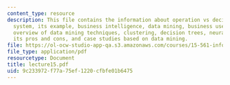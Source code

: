 ```yaml
---
content_type: resource
description: This file contains the information about operation vs decision support
  system, its example, business intelligence, data mining, business uses of data mining,
  overview of data mining techniques, clustering, decision trees, neural networks,
  its pros and cons, and case studies based on data mining.
file: https://ol-ocw-studio-app-qa.s3.amazonaws.com/courses/15-561-information-technology-essentials-spring-2005/9c233972f77a75ef1220cfbfe01b6475_lecture15.pdf
file_type: application/pdf
resourcetype: Document
title: lecture15.pdf
uid: 9c233972-f77a-75ef-1220-cfbfe01b6475
---
```

